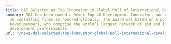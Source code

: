 ```yaml
---
title: DAI Selected as Top Innovator in Global Poll of International Development Professionals
summary: DAI has been named a Devex Top 40 Development Innovator, one of only
  10 consulting firms so honored globally. The award was based on a poll of 100,000
  Devex members, who comprise the world’s largest network of aid and international
  development professionals.
url: "/news/dai-selected-top-innovator-global-poll-international-development"
---
```

